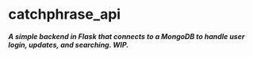 # catchphrase_api

##### A simple backend in Flask that connects to a MongoDB to handle user login, updates, and searching. WIP.
